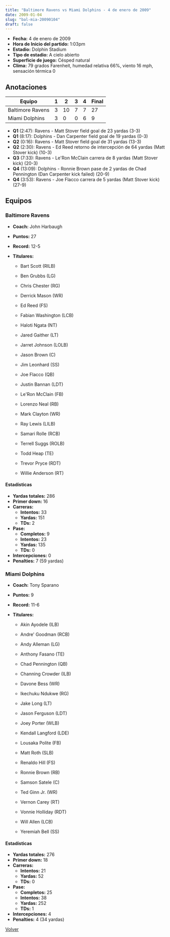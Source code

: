 ```yaml
---
title: "Baltimore Ravens vs Miami Dolphins - 4 de enero de 2009"
date: 2009-01-04
slug: "bal-mia-20090104"
draft: false
---
```

* **Fecha:** 4 de enero de 2009
* **Hora de Inicio del partido:** 1:03pm
* **Estadio:** Dolphin Stadium
* **Tipo de estadio:** A cielo abierto
* **Superficie de juego:** Césped natural
* **Clima:** 79 grados Farenheit, humedad relativa 66%, viento 16 mph, sensación térmica 0




## Anotaciones
| Equipo | 1 | 2 | 3 | 4 | Final |
|--------|---|---|---|---|-------|
| Baltimore Ravens  | 3 | 10 | 7 | 7  | 27 |
| Miami Dolphins  | 3 | 0 | 0 | 6  | 9 |
* **Q1** (2:47): Ravens - Matt Stover field goal de 23 yardas (3-3)
* **Q1** (8:17): Dolphins - Dan Carpenter field goal de 19 yardas (0-3)
* **Q2** (0:16): Ravens - Matt Stover field goal de 31 yardas (13-3)
* **Q2** (2:30): Ravens - Ed Reed retorno de intercepción de 64 yardas (Matt Stover kick) (10-3)
* **Q3** (7:33): Ravens - Le'Ron McClain carrera de 8 yardas (Matt Stover kick) (20-3)
* **Q4** (13:09): Dolphins - Ronnie Brown pase de 2 yardas de Chad Pennington (Dan Carpenter kick failed) (20-9)
* **Q4** (3:53): Ravens - Joe Flacco carrera de 5 yardas (Matt Stover kick) (27-9)


## Equipos


### Baltimore Ravens
* **Coach:** John Harbaugh
* **Puntos:** 27
* **Record:** 12-5
* **Titulares:** 

  * Bart Scott (RILB) 

  * Ben Grubbs (LG) 

  * Chris Chester (RG) 

  * Derrick Mason (WR) 

  * Ed Reed (FS) 

  * Fabian Washington (LCB) 

  * Haloti Ngata (NT) 

  * Jared Gaither (LT) 

  * Jarret Johnson (LOLB) 

  * Jason Brown (C) 

  * Jim Leonhard (SS) 

  * Joe Flacco (QB) 

  * Justin Bannan (LDT) 

  * Le'Ron McClain (FB) 

  * Lorenzo Neal (RB) 

  * Mark Clayton (WR) 

  * Ray Lewis (LILB) 

  * Samari Rolle (RCB) 

  * Terrell Suggs (ROLB) 

  * Todd Heap (TE) 

  * Trevor Pryce (RDT) 

  * Willie Anderson (RT) 

#### Estadísticas
* **Yardas totales:** 286
* **Primer down:** 16
* **Carreras:**
  * **Intentos:** 33
  * **Yardas:** 151
  * **TDs:** 2
* **Pase:**
  * **Completos:** 9
  * **Intentos:** 23
  * **Yardas:** 135
  * **TDs:** 0
* **Intercepciones:** 0
* **Penalties:** 7 (59 yardas)

### Miami Dolphins
* **Coach:** Tony Sparano
* **Puntos:** 9
* **Record:** 11-6
* **Titulares:** 

  * Akin Ayodele (ILB) 

  * Andre' Goodman (RCB) 

  * Andy Alleman (LG) 

  * Anthony Fasano (TE) 

  * Chad Pennington (QB) 

  * Channing Crowder (ILB) 

  * Davone Bess (WR) 

  * Ikechuku Ndukwe (RG) 

  * Jake Long (LT) 

  * Jason Ferguson (LDT) 

  * Joey Porter (WLB) 

  * Kendall Langford (LDE) 

  * Lousaka Polite (FB) 

  * Matt Roth (SLB) 

  * Renaldo Hill (FS) 

  * Ronnie Brown (RB) 

  * Samson Satele (C) 

  * Ted Ginn Jr. (WR) 

  * Vernon Carey (RT) 

  * Vonnie Holliday (RDT) 

  * Will Allen (LCB) 

  * Yeremiah Bell (SS) 

#### Estadísticas
* **Yardas totales:** 276
* **Primer down:** 18
* **Carreras:**
  * **Intentos:** 21
  * **Yardas:** 52
  * **TDs:** 0
* **Pase:**
  * **Completos:** 25
  * **Intentos:** 38
  * **Yardas:** 252
  * **TDs:** 1
* **Intercepciones:** 4
* **Penalties:** 4 (34 yardas)


[Volver](/historia/2008)

